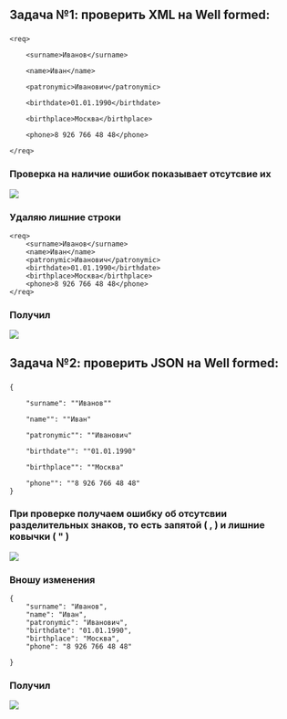 ## Задача №1: проверить XML на Well formed:
### 
    <req>

        <surname>Иванов</surname>

        <name>Иван</name>

        <patronymic>Иванович</patronymic>

        <birthdate>01.01.1990</birthdate>

        <birthplace>Москва</birthplace>

        <phone>8 926 766 48 48</phone>

    </req>

### Проверка на наличие ошибок показывает отсутсвие их
![](Скрины/1.bmp)

### Удаляю лишние строки
    <req>
        <surname>Иванов</surname>
        <name>Иван</name>
        <patronymic>Иванович</patronymic>
        <birthdate>01.01.1990</birthdate>
        <birthplace>Москва</birthplace>
        <phone>8 926 766 48 48</phone>
    </req>

### Получил
![](Скрины/2.bmp)




## Задача №2: проверить JSON на Well formed:
###
    {

        "surname": ""Иванов""

        "name"": ""Иван"

        "patronymic"": ""Иванович"

        "birthdate"": ""01.01.1990"

        "birthplace"": ""Москва"

        "phone"": ""8 926 766 48 48"
    }

### При проверке получаем ошибку об отсутсвии разделительных знаков, то есть запятой ( , ) и лишние ковычки ( " )
![](Скрины/3.bmp)

### Вношу изменения   
    {
        "surname": "Иванов",
        "name": "Иван",
        "patronymic": "Иванович",
        "birthdate": "01.01.1990",
        "birthplace": "Москва",
        "phone": "8 926 766 48 48"

    }
### Получил
![](Скрины/4.bmp)